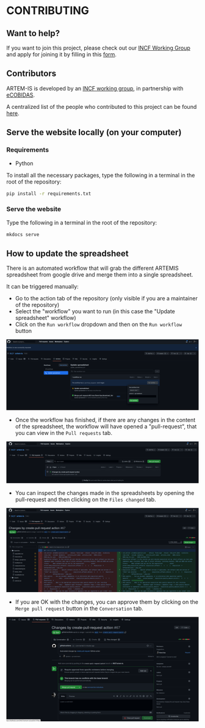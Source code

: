 # CONTRIBUTING

## Want to help?

If you want to join this project, please check out our [INCF Working Group](https://www.incf.org/sig/incf-working-group-artem) and apply for joining it by filling in this [form](https://forms.gle/QHFakdGUQ69QrCYc9).

## Contributors

ARTEM-IS is developed by an [INCF working group](https://www.incf.org/sig/incf-working-group-artem), in partnership with [eCOBIDAS](https://www.incf.org/sig/incfohbm-working-group-checklists-transparent-methods-reporting-neuroscience-ecobidas).

A centralized list of the people who contributed to this project can be found [here](https://osf.io/ut9pc/).

## Serve the website locally (on your computer)

### Requirements

- Python

To install all the necessary packages,
type the following in a terminal in the root of the repository:

```bash
pip install -r requirements.txt
```

### Serve the website

Type the following in a terminal in the root of the repository:

```bash
mkdocs serve
```

## How to update the spreadsheet

There is an automated workflow that will grab the different ARTEMIS spreadsheet
from google drive and merge them into a single spreadsheet.

It can be triggered manually:

- Go to the action tab of the repository (only visible if you are a maintainer of the repository)
- Select the "workflow" you want to run (in this case the "Update spreadsheet" workflow)
- Click on the `Run workflow` dropdown and then on the `Run workflow` button

![run_manually](./images/run_manually.png)

- Once the workflow has finished, if there are any changes in the content of the spreadsheet,
  the workflow will have opened a "pull-request", that you can view in the `Pull requests` tab.

![view_changes](./images/view_changes.png)

- You can inspect the changes made in the spreadsheets by opening the pull-request
  and then clicking on the `Files changed` tab.

![inspect_changes](./images/inspect_changes.png)

- If you are OK with the changes, you can approve them by clicking on the `Merge pull request` button
  in the `Conversation` tab.

![merge](./images/merge.png)


